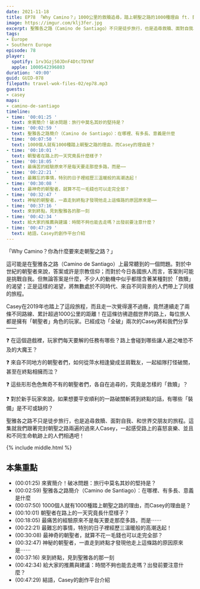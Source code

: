 ```yaml
---
date: 2021-11-18
title: EP78 「Why Camino？」1000公里的救贖追尋，踏上朝聖之路的1000種理由 ft. 凱西女孩去旅行 Casey
image: https://imgur.com/klj3fer.jpg
excerpt: 聖雅各之路（Camino de Santiago）不只是徒步旅行，也是追尋救贖、面對自我、和世界交朋友的旅程。路上的朝聖者們究竟在追尋怎樣的救贖？朝聖者的一天長什麼樣子？路上碰到了哪些神奇的人？這集就我們跟著完封朝聖之路兩遍的過來人Casey，一起感受路上的喜怒哀樂、並且和不同生命軌跡上的人們相遇吧！
tags:
- Europe
- Southern Europe
episode: 78
player:
  spotify: 1rv3Gzj50JDnF4DtcTDYNf
  apple: 1000542396803
duration: '49:00'
guid: GUID-078
filepath: travel-wok-files-02/ep78.mp3
guests:
- casey
maps:
- camino-de-santiago
timeline:
- time: '00:01:25 '
  text: 來賓簡介！破冰問題：旅行中莫名其妙的堅持是？
- time: '00:02:59 '
  text: 聖雅各之路簡介（Camino de Santiago）：在哪裡、有多長、意義是什麼
- time: '00:07:50 '
  text: 1000個人就有1000種踏上朝聖之路的理由，而Casey的理由是？
- time: '00:10:01 '
  text: 朝聖者在路上的一天究竟長什麼樣子？
- time: '00:18:05 '
  text: 最痛苦的經驗原來不是每天要走那麼多路，而是⋯⋯
- time: '00:22:21 '
  text: 最難忘的事情，特別的日子裡經歷三溫暖般的高潮迭起！
- time: '00:30:08 '
  text: 最神奇的朝聖者，就算不花一毛錢也可以走完全部？
- time: '00:32:47 '
  text: 神秘的朝聖者，一直走到終點才發現他走上這條路的原因原來是⋯⋯
- time: '00:37:16 '
  text: 來到終點，見到聖雅各的那一刻
- time: '00:42:34 '
  text: 給大家的推薦與建議：時間不夠也能去走嗎？出發前要注意什麼？
- time: '00:47:29 '
  text: 結語，Casey的創作平台介紹
---
```


「Why Camino？你為什麼要來走朝聖之路？」

這可能是在聖雅各之路（Camino de Santiago）上最常聽到的一個問題。對於中世紀的朝聖者來說，答案或許是宗教信仰；而對於今日各國旅人而言，答案則可能是挑戰自我。但無論答案是什麼，不少人的動機中似乎都隱含著某種對於「救贖」的渴望；正是這樣的渴望，將無數處於不同時代、來自不同背景的人們帶上了同樣的旅程。

Casey在2019年也踏上了這段旅程，而且走一次覺得還不過癮，竟然連續走了兩條不同路線、累計超過1000公里的距離！在這條彷彿遊戲世界的路上，每位旅人都是擁有「朝聖者」角色的玩家。已經成功「全破」兩次的Casey將和我們分享——

❓ 在這個遊戲裡，玩家們每天要解的任務有哪些？路上會碰到哪些讓人避之唯恐不及的大魔王？

❓ 來自不同地方的朝聖者們，如何從萍水相逢變成並肩戰友，一起組隊打怪破關，甚至在終點相擁而泣？

❓ 這些形形色色無奇不有的朝聖者們，各自在追尋的，究竟是怎樣的「救贖」？

❓ 對於新手玩家來說，如果想要平安順利的一路破關斬將到終點的話，有哪些「裝備」是不可或缺的？

聖雅各之路不只是徒步旅行，也是追尋救贖、面對自我、和世界交朋友的旅程。這集就我們跟著完封朝聖之路兩遍的過來人Casey，一起感受路上的喜怒哀樂、並且和不同生命軌跡上的人們相遇吧！

{% include middle.html %}

## 本集重點

* (00:01:25) 來賓簡介！破冰問題：旅行中莫名其妙的堅持是？
* (00:02:59) 聖雅各之路簡介（Camino de Santiago）：在哪裡、有多長、意義是什麼
* (00:07:50) 1000個人就有1000種踏上朝聖之路的理由，而Casey的理由是？
* (00:10:01) 朝聖者在路上的一天究竟長什麼樣子？
* (00:18:05) 最痛苦的經驗原來不是每天要走那麼多路，而是⋯⋯
* (00:22:21) 最難忘的事情，特別的日子裡經歷三溫暖般的高潮迭起！
* (00:30:08) 最神奇的朝聖者，就算不花一毛錢也可以走完全部？
* (00:32:47) 神秘的朝聖者，一直走到終點才發現他走上這條路的原因原來是⋯⋯
* (00:37:16) 來到終點，見到聖雅各的那一刻
* (00:42:34) 給大家的推薦與建議：時間不夠也能去走嗎？出發前要注意什麼？
* (00:47:29) 結語，Casey的創作平台介紹
